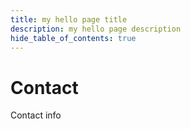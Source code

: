 ```yaml
---
title: my hello page title
description: my hello page description
hide_table_of_contents: true
---
```


# Contact

Contact info